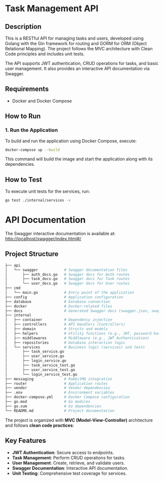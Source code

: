 # Task Management API

## Description
This is a RESTful API for managing tasks and users, developed using Golang with the Gin framework for routing and GORM for ORM (Object Relational Mapping). The project follows the MVC architecture with Clean Code principles and includes unit tests.

The API supports JWT authentication, CRUD operations for tasks, and basic user management. It also provides an interactive API documentation via Swagger.

## Requirements
- Docker and Docker Compose

## How to Run

### 1. Run the Application
To build and run the application using Docker Compose, execute:

```bash
docker-compose up --build
```

This command will build the image and start the application along with its dependencies.

## How to Test
To execute unit tests for the services, run:

```bash
go test ./internal/services -v
```

# API Documentation

The Swagger interactive documentation is available at:  
[http://localhost/swagger/index.html#/](http://localhost/swagger/index.html#/)

## Project Structure
```bash
├── api
│   └── swagger            # Swagger documentation files
│       ├── auth_docs.go   # Swagger docs for Auth routes
│       ├── task_docs.go   # Swagger docs for Task routes
│       └── user_docs.go   # Swagger docs for User routes
├── cmd
│   └── main.go            # Entry point of the application
├── config                 # Application configuration
├── database               # Database connection
├── docker                 # Docker-related files
├── docs                   # Generated Swagger docs (swagger.json, swagger.yaml)
├── internal
│   ├── container          # Dependency injection
│   ├── controllers        # API Handlers (Controllers)
│   ├── domain             # Structs and models
│   ├── helpers            # Utility functions (e.g., JWT, password hashing)
│   ├── middlewares        # Middleware (e.g., JWT Authentication)
│   ├── repositories       # Database interaction logic
│   └── services           # Business logic (services) and tests
│       ├── task_service.go
│       ├── user_service.go
│       ├── login_service.go
│       ├── task_service_test.go
│       ├── user_service_test.go
│       └── login_service_test.go
├── messaging              # RabbitMQ integration
├── router                 # Application routes
├── vendor                 # Vendor dependencies
├── .env                   # Environment variables
├── docker-compose.yml     # Docker Compose configuration
├── go.mod                 # Go modules
├── go.sum                 # Go dependencies
└── README.md              # Project documentation
```
The project is organized with **MVC (Model-View-Controller)** architecture and follows **clean code practices**:

## Key Features

- **JWT Authentication**: Secure access to endpoints.
- **Task Management**: Perform CRUD operations for tasks.
- **User Management**: Create, retrieve, and validate users.
- **Swagger Documentation**: Interactive API documentation.
- **Unit Testing**: Comprehensive test coverage for services.